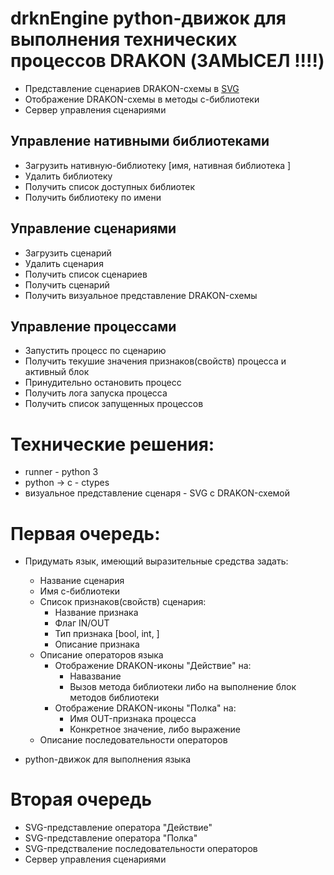 # drknEngine python-движок для выполнения технических процессов DRAKON (ЗАМЫСЕЛ !!!!)
- Представление сценариев DRAKON-схемы в [SVG](https://ru.wikipedia.org/wiki/SVG)
- Отображение DRAKON-схемы в методы c-библиотеки
- Сервер управления сценариями

## Управление нативными библиотеками
- Загрузить нативную-библиотеку [имя, нативная библиотека ]
- Удалить библиотеку
- Получить список доступных библиотек
- Получить библиотеку по имени
	
## Управление сценариями
- Загрузить сценарий
- Удалить сценария
- Получить список сценариев
- Получить сценарий
- Получить визуальное представление DRAKON-схемы

## Управление процессами
- Запустить процесс по сценарию
- Получить текушие значения признаков(свойств) процесса и активный блок
- Принудительно остановить процесс
- Получить лога запуска процесса
- Получить список запущенных процессов

# Технические решения:
- runner - python 3
- python -> c - ctypes
- визуальное представление сценаря - SVG с DRAKON-схемой



# Первая очередь:
- Придумать язык, имеющий выразительные средства задать:
    - Название сценария
    - Имя с-библиотеки
    - Список признаков(свойств) сценария:
	    - Название признака
	    - Флаг IN/OUT
	    - Тип признака [bool, int, ]
        - Описание признака
    - Описание операторов языка
	    - Отображение DRAKON-иконы "Действие" на:
			- Навазвание
			- Вызов метода библиотеки либо на выполнение блок методов библиотеки
	    - Отображение DRAKON-иконы "Полка" на:
			- Имя OUT-признака процесса
	 		- Конкретное значение, либо выражение 
  	- Описание последовательности операторов

- python-движок для выполнения языка

# Вторая очередь
- SVG-представление оператора "Действие"
- SVG-представление оператора "Полка"
- SVG-предстваление последовательности операторов
- Сервер управления сценариями

